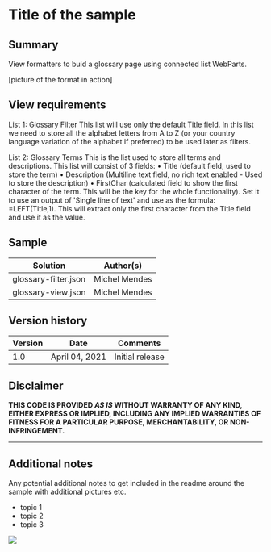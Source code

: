 # Title of the sample

## Summary
View formatters to buid a glossary page using connected list WebParts.

[picture of the format in action]

## View requirements
List 1: Glossary Filter
This list will use only the default Title field. In this list we need to store all the alphabet letters from A to Z (or your country language variation of the alphabet if preferred) to be used later as filters.

List 2: Glossary Terms
This is the list used to store all terms and descriptions. This list will consist of 3 fields:
•	Title (default field, used to store the term)
•	Description (Multiline text field, no rich text enabled - Used to store the description)
•	FirstChar (calculated field to show the first character of the term. This will be the key for the whole functionality). Set it to use an output of 'Single line of text' and use as the formula: =LEFT(Title,1).
This will extract only the first character from the Title field and use it as the value. 

## Sample

Solution|Author(s)
--------|---------
glossary-filter.json | Michel Mendes
glossary-view.json | Michel Mendes

## Version history

Version|Date|Comments
-------|----|--------
1.0|April 04, 2021|Initial release

## Disclaimer
**THIS CODE IS PROVIDED *AS IS* WITHOUT WARRANTY OF ANY KIND, EITHER EXPRESS OR IMPLIED, INCLUDING ANY IMPLIED WARRANTIES OF FITNESS FOR A PARTICULAR PURPOSE, MERCHANTABILITY, OR NON-INFRINGEMENT.**

---

## Additional notes
Any potential additional notes to get included in the readme around the sample with additional pictures etc.

- topic 1
- topic 2
- topic 3

<img src="https://telemetry.sharepointpnp.com/sp-dev-list-formatting/view-samples/readme-template" />

